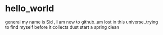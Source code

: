 # hello_world
general
my name is Sid , I am new to github..am lost in this universe..trying to find myself
before it collects dust
start a spring clean
